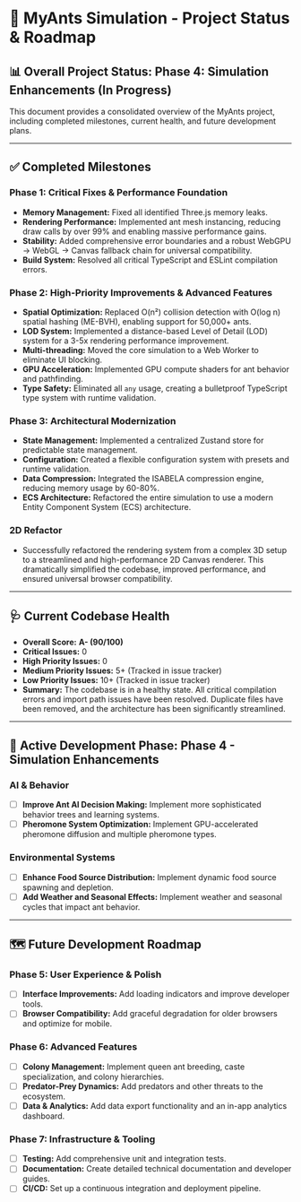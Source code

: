 # 🚀 MyAnts Simulation - Project Status & Roadmap

## 📊 Overall Project Status: **Phase 4: Simulation Enhancements** (In Progress)

This document provides a consolidated overview of the MyAnts project, including completed milestones, current health, and future development plans.

---

## ✅ **Completed Milestones**

### **Phase 1: Critical Fixes & Performance Foundation**

* **Memory Management:** Fixed all identified Three.js memory leaks.
* **Rendering Performance:** Implemented ant mesh instancing, reducing draw calls by over 99% and enabling massive performance gains.
* **Stability:** Added comprehensive error boundaries and a robust WebGPU -> WebGL -> Canvas fallback chain for universal compatibility.
* **Build System:** Resolved all critical TypeScript and ESLint compilation errors.

### **Phase 2: High-Priority Improvements & Advanced Features**

* **Spatial Optimization:** Replaced O(n²) collision detection with O(log n) spatial hashing (ME-BVH), enabling support for 50,000+ ants.
* **LOD System:** Implemented a distance-based Level of Detail (LOD) system for a 3-5x rendering performance improvement.
* **Multi-threading:** Moved the core simulation to a Web Worker to eliminate UI blocking.
* **GPU Acceleration:** Implemented GPU compute shaders for ant behavior and pathfinding.
* **Type Safety:** Eliminated all `any` usage, creating a bulletproof TypeScript type system with runtime validation.

### **Phase 3: Architectural Modernization**

* **State Management:** Implemented a centralized Zustand store for predictable state management.
* **Configuration:** Created a flexible configuration system with presets and runtime validation.
* **Data Compression:** Integrated the ISABELA compression engine, reducing memory usage by 60-80%.
* **ECS Architecture:** Refactored the entire simulation to use a modern Entity Component System (ECS) architecture.

### **2D Refactor**

* Successfully refactored the rendering system from a complex 3D setup to a streamlined and high-performance 2D Canvas renderer. This dramatically simplified the codebase, improved performance, and ensured universal browser compatibility.

---

## 🩺 **Current Codebase Health**

* **Overall Score:** **A- (90/100)**
* **Critical Issues:** 0
* **High Priority Issues:** 0
* **Medium Priority Issues:** 5+ (Tracked in issue tracker)
* **Low Priority Issues:** 10+ (Tracked in issue tracker)
* **Summary:** The codebase is in a healthy state. All critical compilation errors and import path issues have been resolved. Duplicate files have been removed, and the architecture has been significantly streamlined.

---

## 🚀 **Active Development Phase: Phase 4 - Simulation Enhancements**

### **AI & Behavior**

* [ ] **Improve Ant AI Decision Making:** Implement more sophisticated behavior trees and learning systems.
* [ ] **Pheromone System Optimization:** Implement GPU-accelerated pheromone diffusion and multiple pheromone types.

### **Environmental Systems**

* [ ] **Enhance Food Source Distribution:** Implement dynamic food source spawning and depletion.
* [ ] **Add Weather and Seasonal Effects:** Implement weather and seasonal cycles that impact ant behavior.

---

## 🗺️ **Future Development Roadmap**

### **Phase 5: User Experience & Polish**

* [ ] **Interface Improvements:** Add loading indicators and improve developer tools.
* [ ] **Browser Compatibility:** Add graceful degradation for older browsers and optimize for mobile.

### **Phase 6: Advanced Features**

* [ ] **Colony Management:** Implement queen ant breeding, caste specialization, and colony hierarchies.
* [ ] **Predator-Prey Dynamics:** Add predators and other threats to the ecosystem.
* [ ] **Data & Analytics:** Add data export functionality and an in-app analytics dashboard.

### **Phase 7: Infrastructure & Tooling**

* [ ] **Testing:** Add comprehensive unit and integration tests.
* [ ] **Documentation:** Create detailed technical documentation and developer guides.
* [ ] **CI/CD:** Set up a continuous integration and deployment pipeline.
